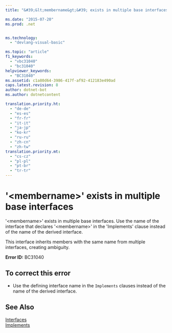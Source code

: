 ```yaml
---
title: "&#39;&lt;membername&gt;&#39; exists in multiple base interfaces | Microsoft Docs"

ms.date: "2015-07-20"
ms.prod: .net


ms.technology: 
  - "devlang-visual-basic"

ms.topic: "article"
f1_keywords: 
  - "vbc31040"
  - "bc31040"
helpviewer_keywords: 
  - "BC31040"
ms.assetid: c1a80d64-3986-417f-af92-412183e490ad
caps.latest.revision: 8
author: dotnet-bot
ms.author: dotnetcontent

translation.priority.ht: 
  - "de-de"
  - "es-es"
  - "fr-fr"
  - "it-it"
  - "ja-jp"
  - "ko-kr"
  - "ru-ru"
  - "zh-cn"
  - "zh-tw"
translation.priority.mt: 
  - "cs-cz"
  - "pl-pl"
  - "pt-br"
  - "tr-tr"
---
```

# &#39;&lt;membername&gt;&#39; exists in multiple base interfaces
'\<membername>' exists in multiple base interfaces. Use the name of the interface that declares '\<membername>' in the 'Implements' clause instead of the name of the derived interface.  
  
 This interface inherits members with the same name from multiple interfaces, creating ambiguity.  
  
 **Error ID:** BC31040  
  
## To correct this error  
  
-   Use the defining interface name in the `Implements` clauses instead of the name of the derived interface.  
  
## See Also  
 [Interfaces](../../visual-basic/programming-guide/language-features/interfaces/index.md)   
 [Implements](../../visual-basic/language-reference/statements/implements-clause.md)